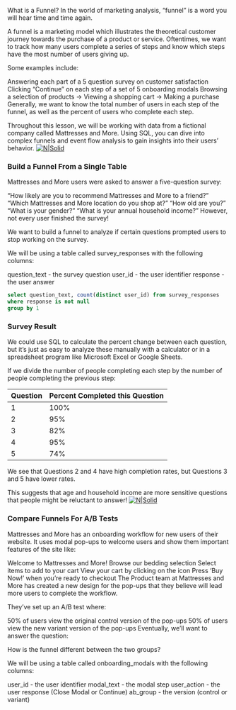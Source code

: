 What is a Funnel?
In the world of marketing analysis, “funnel” is a word you will hear time and time again.

A funnel is a marketing model which illustrates the theoretical customer journey towards the purchase of a product or service. Oftentimes, we want to track how many users complete a series of steps and know which steps have the most number of users giving up.

Some examples include:

Answering each part of a 5 question survey on customer satisfaction
Clicking “Continue” on each step of a set of 5 onboarding modals
Browsing a selection of products → Viewing a shopping cart → Making a purchase
Generally, we want to know the total number of users in each step of the funnel, as well as the percent of users who complete each step.

Throughout this lesson, we will be working with data from a fictional company called Mattresses and More. Using SQL, you can dive into complex funnels and event flow analysis to gain insights into their users’ behavior.
[![N|Solid](https://content.codecademy.com/courses/sql-intensive/funnels.svg)](https://nodesource.com/products/nsolid)

### Build a Funnel From a Single Table
Mattresses and More users were asked to answer a five-question survey:

“How likely are you to recommend Mattresses and More to a friend?”
“Which Mattresses and More location do you shop at?”
“How old are you?”
“What is your gender?”
“What is your annual household income?”
However, not every user finished the survey!

We want to build a funnel to analyze if certain questions prompted users to stop working on the survey.

We will be using a table called survey_responses with the following columns:

question_text - the survey question
user_id - the user identifier
response - the user answer

```sql 
select question_text, count(distinct user_id) from survey_responses
where response is not null
group by 1
```
### Survey Result
We could use SQL to calculate the percent change between each question, but it’s just as easy to analyze these manually with a calculator or in a spreadsheet program like Microsoft Excel or Google Sheets.

If we divide the number of people completing each step by the number of people completing the previous step:

| Question | Percent Completed this Question |
| -------- | ------------------------------- |
| 1        | 100%                            |
| 2        | 95%                             |
| 3        | 82%                             |
| 4        | 95%                             |
| 5        | 74%                             |

We see that Questions 2 and 4 have high completion rates, but Questions 3 and 5 have lower rates.

This suggests that age and household income are more sensitive questions that people might be reluctant to answer!
[![N|Solid](https://content.codecademy.com/courses/sql-intensive/survey.svg)](https://nodesource.com/products/nsolid)

### Compare Funnels For A/B Tests
Mattresses and More has an onboarding workflow for new users of their website. It uses modal pop-ups to welcome users and show them important features of the site like:

Welcome to Mattresses and More!
Browse our bedding selection
Select items to add to your cart
View your cart by clicking on the icon
Press ‘Buy Now!’ when you’re ready to checkout
The Product team at Mattresses and More has created a new design for the pop-ups that they believe will lead more users to complete the workflow.

They’ve set up an A/B test where:

50% of users view the original control version of the pop-ups
50% of users view the new variant version of the pop-ups
Eventually, we’ll want to answer the question:

How is the funnel different between the two groups?

We will be using a table called onboarding_modals with the following columns:

user_id - the user identifier
modal_text - the modal step
user_action - the user response (Close Modal or Continue)
ab_group - the version (control or variant)

